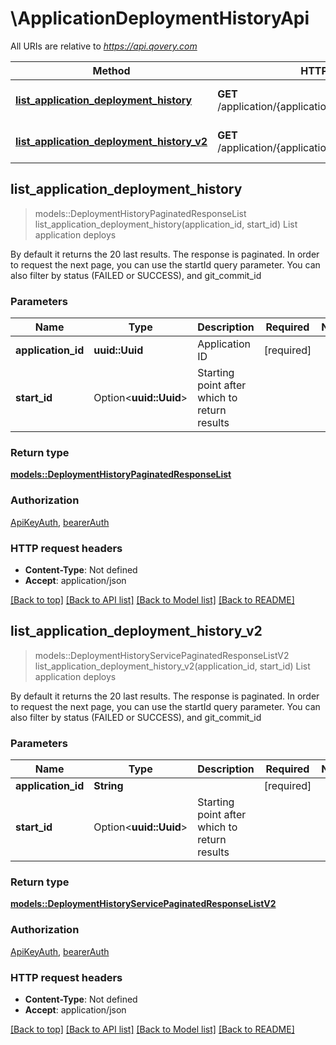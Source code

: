 # \ApplicationDeploymentHistoryApi

All URIs are relative to *https://api.qovery.com*

Method | HTTP request | Description
------------- | ------------- | -------------
[**list_application_deployment_history**](ApplicationDeploymentHistoryApi.md#list_application_deployment_history) | **GET** /application/{applicationId}/deploymentHistory | List application deploys
[**list_application_deployment_history_v2**](ApplicationDeploymentHistoryApi.md#list_application_deployment_history_v2) | **GET** /application/{applicationId}/deploymentHistoryV2 | List application deploys



## list_application_deployment_history

> models::DeploymentHistoryPaginatedResponseList list_application_deployment_history(application_id, start_id)
List application deploys

By default it returns the 20 last results. The response is paginated. In order to request the next page, you can use the startId query parameter. You can also filter by status (FAILED or SUCCESS), and git_commit_id

### Parameters


Name | Type | Description  | Required | Notes
------------- | ------------- | ------------- | ------------- | -------------
**application_id** | **uuid::Uuid** | Application ID | [required] |
**start_id** | Option<**uuid::Uuid**> | Starting point after which to return results |  |

### Return type

[**models::DeploymentHistoryPaginatedResponseList**](DeploymentHistoryPaginatedResponseList.md)

### Authorization

[ApiKeyAuth](../README.md#ApiKeyAuth), [bearerAuth](../README.md#bearerAuth)

### HTTP request headers

- **Content-Type**: Not defined
- **Accept**: application/json

[[Back to top]](#) [[Back to API list]](../README.md#documentation-for-api-endpoints) [[Back to Model list]](../README.md#documentation-for-models) [[Back to README]](../README.md)


## list_application_deployment_history_v2

> models::DeploymentHistoryServicePaginatedResponseListV2 list_application_deployment_history_v2(application_id, start_id)
List application deploys

By default it returns the 20 last results. The response is paginated. In order to request the next page, you can use the startId query parameter. You can also filter by status (FAILED or SUCCESS), and git_commit_id

### Parameters


Name | Type | Description  | Required | Notes
------------- | ------------- | ------------- | ------------- | -------------
**application_id** | **String** |  | [required] |
**start_id** | Option<**uuid::Uuid**> | Starting point after which to return results |  |

### Return type

[**models::DeploymentHistoryServicePaginatedResponseListV2**](DeploymentHistoryServicePaginatedResponseListV2.md)

### Authorization

[ApiKeyAuth](../README.md#ApiKeyAuth), [bearerAuth](../README.md#bearerAuth)

### HTTP request headers

- **Content-Type**: Not defined
- **Accept**: application/json

[[Back to top]](#) [[Back to API list]](../README.md#documentation-for-api-endpoints) [[Back to Model list]](../README.md#documentation-for-models) [[Back to README]](../README.md)

